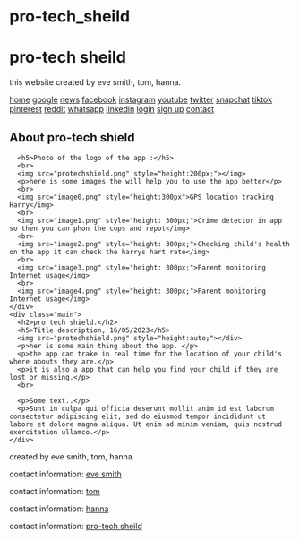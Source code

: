 # pro-tech_sheild
<!DOCTYPE html>
<html lang="en">
<head>
  <meta charset="UTF-8">
  <meta http-equiv="X-UA-Compatible" content="IE=edge">
  <meta name="viewport" content="width=device-width, initial-scale=1.0">
  <link rel="stylesheet" href="protechshield.css">
  <link rel="stylesheet" href="login.html">
  <link rel="stylesheet" href="protechsheild.html">
  <link rel="stylesheet" href="signup.html">
  <title>pro tech shield</title>
</head>
<body>
    
<div class="header">
    <h1>pro-tech sheild</h1>
    <p>this website created by eve smith, tom, hanna.</p>
  </div>
  
  <div class="navbar">
    <a href="protechsheild.html">home</a>
    <i class="fa fa-fw fa-search"></i>
    <a href="https://www.google.com/">google</a>
    <a href="https://www.thesun.co.uk/">news</a>
    <a href="https://www.facebook.com/">facebook</a>
    <a href="https://www.instagram.com/">instagram</a>
    <a href="https://www.youtube.com/">youtube</a>
    <a href="https://www.twitter.com/">twitter</a>
    <a href="https://www.snapchat.com/">snapchat</a>
    <a href="https://www.tiktok.com/">tiktok</a>
    <a href="https://www.pinterest.co.uk/">pinterest</a>
    <a href="https://www.reddit.com/">reddit</a>
    <a href="https://www.whatsapp.com/">whatsapp</a>
    <a href="https://www.linkedin.com/">linkedin</a>
    <a href="login.html" class="right">login</a>
    <a href="signup.html" class="right">sign up</a>
    <a href="contact.html" class="right">contact</a>
  </div>
  
  <div class="row">
    <div class="side">
      <h2>About pro-tech shield</h2>
      
      <h5>Photo of the logo of the app :</h5>
      <br>
      <img src="protechshield.png" style="height:200px;"></img>
      <p>here is some images the will help you to use the app better</p>
      <br>
      <img src="image0.png" style="height:300px">GPS location tracking Harry</img>
      <br>
      <img src="image1.png" style="height: 300px;">Crime detector in app so then you can phon the cops and repot</img>
      <br>
      <img src="image2.png" style="height: 300px;">Checking child's health on the app it can check the harrys hart rate</img>
      <br>
      <img src="image3.png" style="height: 300px;">Parent monitoring Internet usage</img>
      <br>
      <img src="image4.png" style="height: 300px;">Parent monitoring Internet usage</img>
    </div>
    <div class="main">
      <h2>pro tech shield.</h2>
      <h5>Title description, 16/05/2023</h5>
      <img src="protechshield.png" style="height:auto;"></div>
      <p>her is some main thing about the app. </p>
      <p>the app can trake in real time for the location of your child's where abouts they are.</p>
      <p>it is also a app that can help you find your child if they are lost or missing.</p>
      <br>
    
      <p>Some text..</p>
      <p>Sunt in culpa qui officia deserunt mollit anim id est laborum consectetur adipiscing elit, sed do eiusmod tempor incididunt ut labore et dolore magna aliqua. Ut enim ad minim veniam, quis nostrud exercitation ullamco.</p>
    </div>
  </div>
  <div class="footer">
    <p>created by eve smith, tom, hanna.</p>
    <p>contact information: <a href="mailto:willsmithsheba@yahoo.co.uk">eve smith</a></p>
    <p>contact information: <a href="mailto:tomsheldon@gmail.com">tom </a></p>
    <p>contact information: <a href="mailto:hanna@gmail.com">hanna </a></p>
    <p>contact information: <a href="mailto:protechsheild@yahoo.com">pro-tech sheild </a></p>
  </div>   
</body>
</html>
